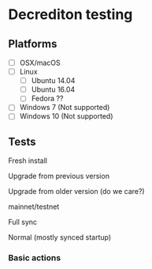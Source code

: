 # Decrediton testing

## Platforms

- [ ] OSX/macOS
- [ ] Linux
  - [ ] Ubuntu 14.04
  - [ ] Ubuntu 16.04
  - [ ] Fedora ??
- [ ] Windows 7 (Not supported)
- [ ] Windows 10 (Not supported)

## Tests

Fresh install

Upgrade from previous version

Upgrade from older version (do we care?)

mainnet/testnet

Full sync

Normal (mostly synced startup)

### Basic actions

